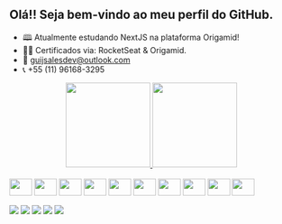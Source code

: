 ## Olá!! Seja bem-vindo ao meu perfil do GitHub.

- 🕮 Atualmente estudando NextJS na plataforma Origamid!
- 👩‍💻 Certificados via: RocketSeat & Origamid.
- 📧 guijsalesdev@outlook.com
- 📞 +55 (11) 96168-3295

<div align="center">
  <a href="https://github.com/GuilhermeJSales">
  <img height="150em" src="https://github-readme-stats.vercel.app/api?username=GuilhermeJSales&show_icons=true&theme=dark&include_all_commits=true&count_private=true"/>
  <img height="150em" src="https://github-readme-stats.vercel.app/api/top-langs/?username=GuilhermeJSales&layout=compact&langs_count=7&theme=dark"/>
</div>


<div style="display: inline-block"><br>
<img align="center" width="40" height="30" src="https://cdn.jsdelivr.net/gh/devicons/devicon/icons/react/react-original.svg" />
<img align="center" width="40" height="30" src="https://cdn.jsdelivr.net/gh/devicons/devicon/icons/nextjs/nextjs-line.svg" />
<img align="center" width="40" height="30" src="https://cdn.jsdelivr.net/gh/devicons/devicon/icons/nodejs/nodejs-original.svg" />
<img align="center" width="40" height="30" src="https://cdn.jsdelivr.net/gh/devicons/devicon/icons/typescript/typescript-original.svg" />
<img align="center" width="40" height="30" src="https://cdn.jsdelivr.net/gh/devicons/devicon/icons/javascript/javascript-original.svg" />
<img align="center" width="40" height="30" src="https://cdn.jsdelivr.net/gh/devicons/devicon/icons/redux/redux-original.svg" />
<img align="center" width="40" height="30" src="https://cdn.jsdelivr.net/gh/devicons/devicon/icons/wordpress/wordpress-original.svg" />
<img align="center" width="40" height="30" src="https://cdn.jsdelivr.net/gh/devicons/devicon/icons/html5/html5-original.svg" />
<img align="center" width="40" height="30" src="https://cdn.jsdelivr.net/gh/devicons/devicon/icons/css3/css3-original.svg" />
<img align="center" width="40" height="30" src="https://cdn.jsdelivr.net/gh/devicons/devicon/icons/git/git-original.svg" />
</div>





<div><br>
<a href="https://www.linkedin.com/in/guilherme-jesus-sales-792157209/"><img src="https://img.shields.io/badge/LinkedIn-0077B5?style=for-the-badge&logo=linkedin&logoColor=white" target="_blank"></a>
<a href="https://www.facebook.com/guilherme.j.sales/" target="_blank"><img src="https://img.shields.io/badge/Facebook-1877F2?style=for-the-badge&logo=facebook&logoColor=white" target="_blank"></a>
<a href="https://www.instagram.com/guijsales2/" target="_blank"><img src="https://img.shields.io/badge/Instagram-E4405F?style=for-the-badge&logo=instagram&logoColor=white" target="_blank"></a>
<a href="mailto:guijsalesdev@outlook.com" target="_blank"><img src="https://img.shields.io/badge/Microsoft_Outlook-0078D4?style=for-the-badge&logo=microsoft-outlook&logoColor=white"></a>
 <a href="https://www.behance.net/guijsales"><img src="https://aleen42.github.io/badges/src/behance.svg" target="_blank"></a>
</div>





